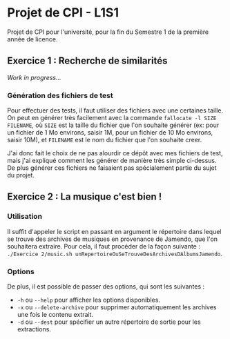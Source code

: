 # Projet de CPI - L1S1
Projet de CPI pour l'université, pour la fin du Semestre 1 de la première année de licence.

## Exercice 1 : Recherche de similarités
_Work in progress..._

### Génération des fichiers de test
Pour effectuer des tests, il faut utiliser des fichiers avec une certaines taille. On peut en générer très facilement avec la commande `fallocate -l SIZE FILENAME`, où `SIZE` est la taille du fichier que l'on souhaite générer (ex: pour un fichier de 1 Mo environs, saisir 1M, pour un fichier de 10 Mo environs, saisir 10M), et `FILENAME` est le nom du fichier que l'on souhaite creer.

J'ai donc fait le choix de ne pas alourdir ce dépôt avec mes fichiers de test, mais j'ai expliqué comment les générer de manière très simple ci-dessus. De plus générer ces fichiers ne faisaient pas spécialement partie du sujet du projet.


## Exercice 2 : La musique c'est bien !

### Utilisation
Il suffit d'appeler le script en passant en argument le répertoire dans lequel se trouve des archives de musiques en provenance de Jamendo, que l'on souhaitera extraire. Pour cela, il faut procéder de la façon suivante : `./Exercice 2/music.sh unRepertoireOuSeTrouveDesArchivesDAlbumsJamendo`.

### Options
De plus, il est possible de passer des options, qui sont les suivantes :
 * `-h` ou `--help` pour afficher les options disponibles.
 * `-x` ou `--delete-archive` pour supprimer automatiquement les archives une fois le contenu extrait.
 * `-d` ou `--dest` pour spécifier un autre répertoire de sortie pour les extractions.
